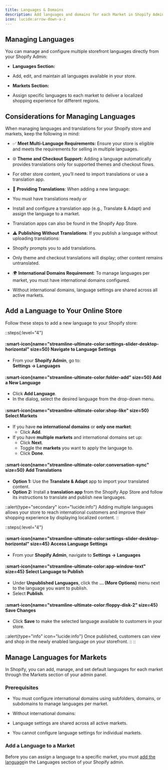 ```yaml
---
title: Languages & Domains
description: Add languages and domains for each Market in Shopify Admin
icon: lucide:arrow-down-a-z
---
```


## Managing Languages

You can manage and configure multiple storefront languages directly from your Shopify Admin:

- **Languages Section:**
 - Add, edit, and maintain all languages available in your store.

- **Markets Section:**
 - Assign specific languages to each market to deliver a localized shopping experience for different regions.

## Considerations for Managing Languages

When managing languages and translations for your Shopify store and markets, keep the following in mind:

- ✅ **Meet Multi-Language Requirements:** Ensure your store is eligible and meets the requirements for selling in multiple languages.

- 🌐 **Theme and Checkout Support:** Adding a language automatically provides translations only for supported themes and checkout flows.
 - For other store content, you’ll need to import translations or use a translation app.

- 📝 **Providing Translations**: When adding a new language:
 - You must have translations ready or
 - Install and configure a translation app (e.g., Translate & Adapt) and assign the language to a market.
 - Translation apps can also be found in the Shopify App Store.

- ⚠️ **Publishing Without Translations**: If you publish a language without uploading translations:
 - Shopify prompts you to add translations.
 - Only theme and checkout translations will display; other content remains untranslated.

- 🌍 **International Domains Requirement**: To manage languages per market, you must have international domains configured.
 - Without international domains, language settings are shared across all active markets.


## Add a Language to Your Online Store

Follow these steps to add a new language to your Shopify store:

::steps{:level="4"}

#### :smart-icon{name="streamline-ultimate-color:settings-slider-desktop-horizontal" size=50} Navigate to Language Settings  

- From your **Shopify Admin**, go to:  
  **Settings → Languages**


#### :smart-icon{name="streamline-ultimate-color:folder-add" size=50} Add a New Language  

- Click **Add Language**.
- In the dialog, select the desired language from the drop-down menu.


#### :smart-icon{name="streamline-ultimate-color:shop-like" size=50} Select Markets  

- If you have **no international domains** or **only one market**:
  - Click **Add**.
- If you have **multiple markets** and international domains set up:
  - Click **Next**.
  - Toggle the **markets** you want to apply the language to.
  - Click **Done**.

#### :smart-icon{name="streamline-ultimate-color:conversation-sync" size=50} Add Translations  

- **Option 1:** Use the **Translate & Adapt** app to import your translated content.
- **Option 2:** Install a **translation app** from the Shopify App Store and follow its instructions to translate and publish new languages.

::alert{type="secondary" icon="lucide:info"}
Adding multiple languages allows your store to reach international customers and improve their shopping experience by displaying localized content.
::


::steps{:level="4"}

#### :smart-icon{name="streamline-ultimate-color:settings-slider-desktop-horizontal" size=45} Access Language Settings  

- From your **Shopify Admin**, navigate to **Settings → Languages**


#### :smart-icon{name="streamline-ultimate-color:app-window-text" size=45} Select Language to Publish  

- Under **Unpublished Languages**, click the **… (More Options)** menu next to the language you want to publish.
- Select **Publish**.


#### :smart-icon{name="streamline-ultimate-color:floppy-disk-2" size=45} Save Changes  

- Click **Save** to make the selected language available to customers in your store.

::alert{type="info" icon="lucide:info"}
Once published, customers can view and shop in the newly enabled language on your storefront.
::
::

## Manage Languages for Markets

In Shopify, you can add, manage, and set default languages for each market through the Markets section of your admin panel.

### Prerequisites

- You must configure international domains using subfolders, domains, or subdomains to manage languages per market.

- Without international domains:
 - Language settings are shared across all active markets.
 - You cannot configure language settings for individual markets.

### Add a Language to a Market

Before you can assign a language to a specific market, you must [add the language](/)in the Languages section of your Shopify admin.